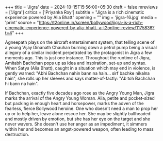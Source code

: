 +++
title = 'Jigra'
date = 2024-10-15T15:56:00+05:30
draft = false
mreviews = ['Jigra']
critics = ['Priyanka Roy']
subtitle = "Jigra is a rich cinematic experience powered by Alia Bhatt"
opening = ""
img = 'jigra-16.jpg'
media = 'print'
source = "https://t2online.in/screen/bollywood/jigra-is-a-rich-cinematic-experience-powered-by-alia-bhatt.-a-t2online-review/1175836?t=4"
+++

Agneepath plays on the aircraft entertainment system, that telling scene of a young Vijay Dinanath Chauhan burning down a petrol pump being a visual allegory of a similar incident perpetrated by the protagonist in Jigra a few moments ago. This is just one instance. Throughout the runtime of Jigra, Amitabh Bachchan pops up as idea and inspiration, set-up and syntax. When Satya (Alia Bhatt), caught in a situation which may end in violence, is gently warned: "Abhi Bachchan nahin bann na hain... sirf bachke nikalna hain", she rolls up her sleeves and says matter-of-factly: "Ab toh Bachchan hi bann na hain".

If Bachchan, exactly five decades ago rose as the Angry Young Man, Jigra marks the arrival of the Angry Young Woman. Alia, petite and pocket-sized but packing in enough heart and horsepower, marks the adven of the fearless, fierce Bollywood heroine. One who doesn't need a man to prop her up or to help her, leave alone rescue her. She may be slightly bullheaded and mostly driven by emotion, but she has her eye on the target and she never wavers. She doesn't use her anger as an impediment, it simmers within her and becomes an angst-powered weapon, often leading to mass destruction.
